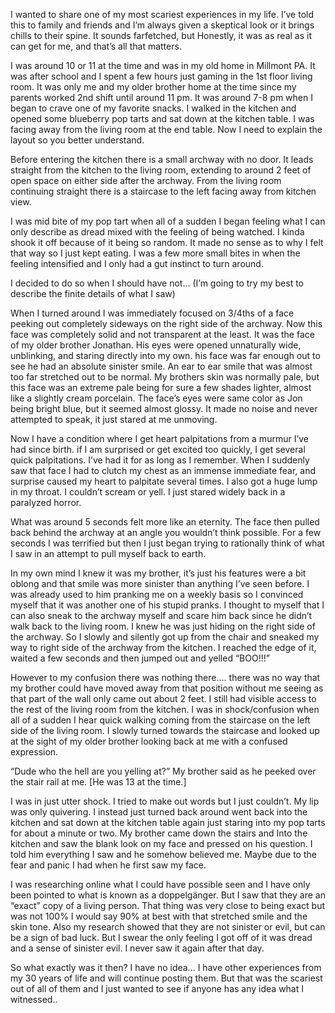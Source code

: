 I wanted to share one of my most scariest experiences in my life. I’ve told this to family and friends and I’m always given a skeptical look or it brings chills to their spine. It sounds farfetched, but Honestly, it was as real as it can get for me, and that’s all that matters.

I was around 10 or 11 at the time and was in my old home in Millmont PA. It was after school and I spent a few hours just gaming in the 1st floor living room. It was only me and my older brother home at the time since my parents worked 2nd shift until around 11 pm. It was around 7-8 pm when I began to crave one of my favorite snacks. I walked in the kitchen and opened some blueberry pop tarts and sat down at the kitchen table. I was facing away from the living room at the end table. Now I need to explain the layout so you better understand. 

Before entering the kitchen there is a small archway with no door. It leads straight from the kitchen to the living room, extending to around 2 feet of open space on either side after the archway. From the living room continuing straight there is a staircase to the left facing away from kitchen view.

I was mid bite of my pop tart when all of a sudden I began feeling what I can only describe as dread mixed with the feeling of being watched. I kinda shook it off because of it being so random. It made no sense as to why I felt that way so I just kept eating. I was a few more small bites in when the feeling intensified and I only had a gut instinct to turn around. 

I decided to do so when I should have not... 
(I’m going to try my best to describe the finite details of what I saw) 

When I turned around I was immediately focused on 3/4ths of a face peeking out completely sideways on the right side of the archway. Now this face was completely solid and not transparent at the least. It was the face of my older brother Jonathan. His eyes were opened unnaturally wide, unblinking, and staring directly into my own. his face was far enough out to see he had an absolute sinister smile. An ear to ear smile that was almost too far stretched out to be normal. My brothers skin was normally pale, but this face was an extreme pale being for sure a few shades lighter, almost like a slightly cream porcelain. The face’s eyes were same color as Jon being bright blue, but it seemed almost glossy. It made no noise and never attempted to speak, it just stared at me unmoving. 

Now I have a condition where I get heart palpitations from a murmur I’ve had since birth.  if I am surprised or get excited too quickly, I get several quick palpitations. I’ve had it for as long as I remember. 
When I suddenly saw that face I had to clutch my chest as an immense immediate fear, and surprise caused my heart to palpitate several times. I also got a huge lump in my throat. I couldn’t scream or yell. I just stared widely back in a paralyzed horror.

What was around 5 seconds felt more like an eternity. The face then pulled back behind the archway at an angle you wouldn’t think possible. For a few seconds I was terrified but then I just began trying to rationally think of what I saw in an attempt to pull myself back to earth. 

In my own mind I knew it was my brother, it’s just his features were a bit oblong and that smile was more sinister than anything I’ve seen before. I was already used to him pranking me on a weekly basis so I convinced myself that it was another one of his stupid pranks. I thought to myself that I can also sneak to the archway myself and scare him back since he didn’t walk back to the living room. I knew he was just hiding on the right side of the archway. So I slowly and silently got up from the chair and sneaked my way to right side of the archway from the kitchen. I reached the edge of it, waited a few seconds and then jumped out and yelled “BOO!!!” 

However to my confusion there was nothing there.... there was no way that my brother could have moved away from that position without me seeing as that part of the wall only came out about 2 feet. I still had visible access to the rest of the living room from the kitchen. I was in shock/confusion when all of a sudden I hear quick walking coming from the staircase on the left side of the living room. I slowly turned towards the staircase and looked up at the sight of my older brother looking back at me with a confused expression. 

“Dude who the hell are you yelling at?” My brother said as he peeked over the stair rail at me. [He was 13 at the time.]

I was in just utter shock. I tried to make out words but I just couldn’t. My lip was only quivering. I instead just turned back around went back into the kitchen and sat down at the kitchen table again just staring into my pop tarts for about a minute or two. My brother came down the stairs and Into the kitchen and saw the blank look on my face and pressed on his question. I told him everything I saw and he somehow believed me. Maybe due to the fear and panic I had when he first saw my face. 

I was researching online what I could have possible seen and I have only been pointed to what is known as a doppelgänger. But I saw that they are an “exact” copy of a living person. That thing was very close to being exact but was not 100% I would say 90% at best with that stretched smile and the skin tone. Also my research showed that they are not sinister or evil, but can be a sign of bad luck. But I swear the only feeling I got off of it was dread and a sense of sinister evil. I never saw it again after that day.

So what exactly was it then? I have no idea... I have other experiences from my 30 years of life and will continue posting them. But that was the scariest out of all of them and I just wanted to see if anyone has any idea what I witnessed..